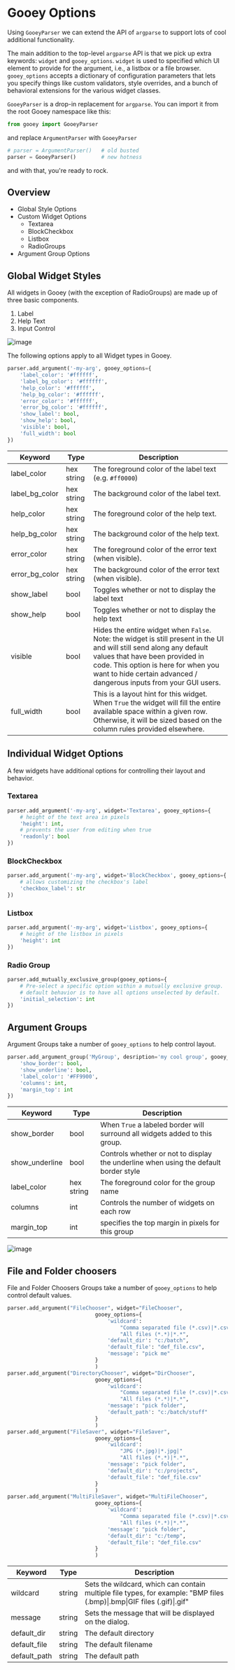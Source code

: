 # Gooey Options 

Using `GooeyParser` we can extend the API of `argparse` to support lots of cool additional functionality. 

The main addition to the top-level `argparse` API is that we pick up extra keywords: `widget` and `gooey_options`. `widget` is used to specified which UI element to provide for the argument, i.e., a listbox or a file browser. `gooey_options` accepts a dictionary of configuration parameters that lets you specify things like custom validators, style overrides, and a bunch of behavioral extensions for the various widget classes.   

`GooeyParser` is a drop-in replacement for `argparse`. You can import it from the root Gooey namespace like this: 

```python
from gooey import GooeyParser
```

and replace `ArgumentParser` with `GooeyParser`

```python
# parser = ArgumentParser()   # old busted
parser = GooeyParser()        # new hotness
```

and with that, you're ready to rock. 


## Overview

* Global Style Options 
* Custom Widget Options
    * Textarea
    * BlockCheckbox  
    * Listbox
    * RadioGroups
* Argument Group Options  


## Global Widget Styles    

All widgets in Gooey (with the exception of RadioGroups) are made up of three basic components. 

1. Label 
2. Help Text 
3. Input Control

![image](https://user-images.githubusercontent.com/1408720/56450719-cfca9c80-62dc-11e9-93ec-6ad56810e79a.png)

The following options apply to all Widget types in Gooey. 

```python
parser.add_argument('-my-arg', gooey_options={
    'label_color': '#ffffff',
    'label_bg_color': '#ffffff', 
    'help_color': '#ffffff',
    'help_bg_color': '#ffffff',
    'error_color': '#ffffff',
    'error_bg_color': '#ffffff',
    'show_label': bool,
    'show_help': bool, 
    'visible': bool,
    'full_width': bool
})
``` 

| Keyword | Type | Description | 
|---------|------|-------------|
| label_color | hex string | The foreground color of the label text (e.g. `#ff0000`) |
| label_bg_color | hex string | The background color of the label text. |
| help_color | hex string | The foreground color of the help text. |
| help_bg_color | hex string | The background color of the help text. |
| error_color | hex string | The foreground color of the error text (when visible). |
| error_bg_color | hex string | The background color of the error text (when visible). |
| show_label | bool | Toggles whether or not to display the label text |
| show_help | bool | Toggles whether or not to display the help text |
| visible | bool | Hides the entire widget when `False`. Note: the widget is still present in the UI and will still send along any default values that have been provided in code. This option is here for when you want to hide certain advanced / dangerous inputs from your GUI users. |
| full_width | bool | This is a layout hint for this widget. When `True` the widget will fill the entire available space within a given row. Otherwise, it will be sized based on the column rules provided elsewhere. | 



## Individual Widget Options

A few widgets have additional options for controlling their layout and behavior. 

### Textarea

```python
parser.add_argument('-my-arg', widget='Textarea', gooey_options={
    # height of the text area in pixels
    'height': int,    
    # prevents the user from editing when true
    'readonly': bool  
})
``` 

### BlockCheckbox

```python
parser.add_argument('-my-arg', widget='BlockCheckbox', gooey_options={
    # allows customizing the checkbox's label
    'checkbox_label': str  
})
```
 
### Listbox

```python
parser.add_argument('-my-arg', widget='Listbox', gooey_options={
    # height of the listbox in pixels
    'height': int
})
```

### Radio Group  

```python
parser.add_mutually_exclusive_group(gooey_options={
    # Pre-select a specific option within a mutually exclusive group. 
    # default behavior is to have all options unselected by default.  
    'initial_selection': int
})
```


## Argument Groups

Argument Groups take a number of `gooey_options` to help control layout. 

```python
parser.add_argument_group('MyGroup', desription='my cool group', gooey_options={
    'show_border': bool,
    'show_underline': bool,
    'label_color': '#FF9900',
    'columns': int,
    'margin_top': int
})
``` 
  
| Keyword | Type | Description | 
|---------|------|-------------|
| show_border | bool | When `True` a labeled border will surround all widgets added to this group. |
| show_underline | bool | Controls whether or not to display the underline when using the default border style |
| label_color | hex string | The foreground color for the group name |
| columns | int | Controls the number of widgets on each row | 
| margin_top | int | specifies the top margin in pixels for this group |

![image](https://user-images.githubusercontent.com/1408720/57576112-9c77bb00-740d-11e9-9dac-4e798699a35c.png)



## File and Folder choosers

File and Folder Choosers Groups take a number of `gooey_options` to help control default values. 

```python
parser.add_argument("FileChooser", widget="FileChooser",
                            gooey_options={
                                'wildcard':
                                    "Comma separated file (*.csv)|*.csv|"
                                    "All files (*.*)|*.*",
                                'default_dir': "c:/batch",
                                'default_file': "def_file.csv",
                                'message': "pick me"
                            }
                            )
parser.add_argument("DirectoryChooser", widget="DirChooser",
                            gooey_options={
                                'wildcard':
                                    "Comma separated file (*.csv)|*.csv|"
                                    "All files (*.*)|*.*",
                                'message': "pick folder",
                                'default_path': "c:/batch/stuff"
                            }
                            )
parser.add_argument("FileSaver", widget="FileSaver",
                            gooey_options={
                                'wildcard':
                                    "JPG (*.jpg)|*.jpg|"
                                    "All files (*.*)|*.*",
                                'message': "pick folder",
                                'default_dir': "c:/projects",
                                'default_file': "def_file.csv"
                            }
                            )
parser.add_argument("MultiFileSaver", widget="MultiFileChooser",
                            gooey_options={
                                'wildcard':
                                    "Comma separated file (*.csv)|*.csv|"
                                    "All files (*.*)|*.*",
                                'message': "pick folder",
                                'default_dir': "c:/temp",
                                'default_file': "def_file.csv"
                            }
                            )
``` 
  
| Keyword | Type | Description | 
|---------|------|-------------|
| wildcard | string | Sets the wildcard, which can contain multiple file types, for example: "BMP files (.bmp)&#124;.bmp&#124;GIF files (.gif)&#124;.gif" |
| message | string | 	Sets the message that will be displayed on the dialog. |
| default_dir | string | The default directory |
| default_file | string | The default filename | 
| default_path | string | The default path |


  